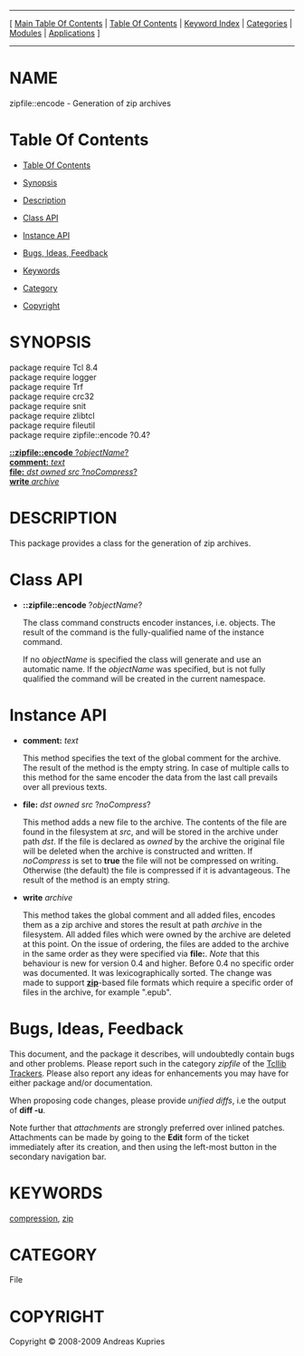 
[//000000001]: # (zipfile::encode \- Zip archive handling)
[//000000002]: # (Generated from file 'encode\.man' by tcllib/doctools with format 'markdown')
[//000000003]: # (Copyright &copy; 2008\-2009 Andreas Kupries)
[//000000004]: # (zipfile::encode\(n\) 0\.4 tcllib "Zip archive handling")

<hr> [ <a href="../../../../toc.md">Main Table Of Contents</a> &#124; <a
href="../../../toc.md">Table Of Contents</a> &#124; <a
href="../../../../index.md">Keyword Index</a> &#124; <a
href="../../../../toc0.md">Categories</a> &#124; <a
href="../../../../toc1.md">Modules</a> &#124; <a
href="../../../../toc2.md">Applications</a> ] <hr>

# NAME

zipfile::encode \- Generation of zip archives

# <a name='toc'></a>Table Of Contents

  - [Table Of Contents](#toc)

  - [Synopsis](#synopsis)

  - [Description](#section1)

  - [Class API](#section2)

  - [Instance API](#section3)

  - [Bugs, Ideas, Feedback](#section4)

  - [Keywords](#keywords)

  - [Category](#category)

  - [Copyright](#copyright)

# <a name='synopsis'></a>SYNOPSIS

package require Tcl 8\.4  
package require logger  
package require Trf  
package require crc32  
package require snit  
package require zlibtcl  
package require fileutil  
package require zipfile::encode ?0\.4?  

[__::zipfile::encode__ ?*objectName*?](#1)  
[__<encoder>__ __comment:__ *text*](#2)  
[__<encoder>__ __file:__ *dst* *owned* *src* ?*noCompress*?](#3)  
[__<encoder>__ __write__ *archive*](#4)  

# <a name='description'></a>DESCRIPTION

This package provides a class for the generation of zip archives\.

# <a name='section2'></a>Class API

  - <a name='1'></a>__::zipfile::encode__ ?*objectName*?

    The class command constructs encoder instances, i\.e\. objects\. The result of
    the command is the fully\-qualified name of the instance command\.

    If no *objectName* is specified the class will generate and use an
    automatic name\. If the *objectName* was specified, but is not fully
    qualified the command will be created in the current namespace\.

# <a name='section3'></a>Instance API

  - <a name='2'></a>__<encoder>__ __comment:__ *text*

    This method specifies the text of the global comment for the archive\. The
    result of the method is the empty string\. In case of multiple calls to this
    method for the same encoder the data from the last call prevails over all
    previous texts\.

  - <a name='3'></a>__<encoder>__ __file:__ *dst* *owned* *src* ?*noCompress*?

    This method adds a new file to the archive\. The contents of the file are
    found in the filesystem at *src*, and will be stored in the archive under
    path *dst*\. If the file is declared as *owned* by the archive the
    original file will be deleted when the archive is constructed and written\.
    If *noCompress* is set to __true__ the file will not be compressed on
    writing\. Otherwise \(the default\) the file is compressed if it is
    advantageous\. The result of the method is an empty string\.

  - <a name='4'></a>__<encoder>__ __write__ *archive*

    This method takes the global comment and all added files, encodes them as a
    zip archive and stores the result at path *archive* in the filesystem\. All
    added files which were owned by the archive are deleted at this point\. On
    the issue of ordering, the files are added to the archive in the same order
    as they were specified via __file:__\. *Note* that this behaviour is
    new for version 0\.4 and higher\. Before 0\.4 no specific order was documented\.
    It was lexicographically sorted\. The change was made to support
    __[zip](\.\./\.\./\.\./\.\./index\.md\#zip)__\-based file formats which require
    a specific order of files in the archive, for example "\.epub"\.

# <a name='section4'></a>Bugs, Ideas, Feedback

This document, and the package it describes, will undoubtedly contain bugs and
other problems\. Please report such in the category *zipfile* of the [Tcllib
Trackers](http://core\.tcl\.tk/tcllib/reportlist)\. Please also report any ideas
for enhancements you may have for either package and/or documentation\.

When proposing code changes, please provide *unified diffs*, i\.e the output of
__diff \-u__\.

Note further that *attachments* are strongly preferred over inlined patches\.
Attachments can be made by going to the __Edit__ form of the ticket
immediately after its creation, and then using the left\-most button in the
secondary navigation bar\.

# <a name='keywords'></a>KEYWORDS

[compression](\.\./\.\./\.\./\.\./index\.md\#compression),
[zip](\.\./\.\./\.\./\.\./index\.md\#zip)

# <a name='category'></a>CATEGORY

File

# <a name='copyright'></a>COPYRIGHT

Copyright &copy; 2008\-2009 Andreas Kupries
